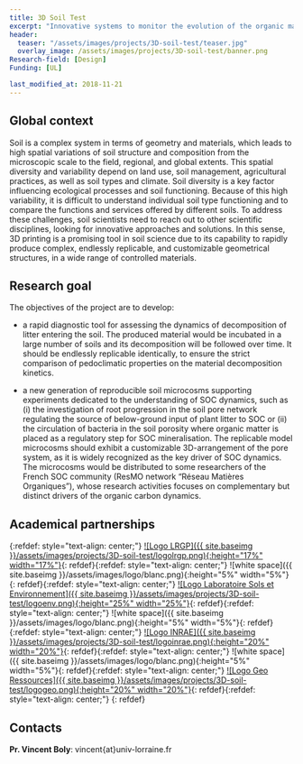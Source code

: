 ```yaml
---
title: 3D Soil Test
excerpt: "Innovative systems to monitor the evolution of the organic matter in soils"
header:
  teaser: "/assets/images/projects/3D-soil-test/teaser.jpg"  
  overlay_image: /assets/images/projects/3D-soil-test/banner.png  
Research-field: [Design]
Funding: [UL]  

last_modified_at: 2018-11-21  
---
```



## Global context 

Soil is a complex system in terms of geometry and materials, which leads to high spatial variations of soil structure and composition from the microscopic scale to the field, regional, and global extents. This spatial diversity and variability depend on land use, soil management, agricultural practices, as well as soil types and climate. Soil diversity is a key factor influencing ecological processes and soil functioning. Because of this high variability, it is difficult to understand individual soil type functioning and to compare the functions and services offered by different soils. To address these challenges, soil scientists need to reach out to other scientific disciplines, looking for innovative approaches and solutions. In this sense, 3D printing is a promising tool in soil science due to its capability to rapidly produce complex, endlessly replicable, and customizable geometrical structures, in a wide range of controlled materials.


## Research goal 

The objectives of the project are to develop: 

- a rapid diagnostic tool for assessing the dynamics of decomposition of litter entering the soil. The produced material would be incubated in a large number of soils and its decomposition will be followed over time. It should be endlessly replicable identically, to ensure the strict comparison of pedoclimatic properties on the material decomposition kinetics.  

- a new generation of reproducible soil microcosms supporting experiments dedicated to the understanding of SOC dynamics, such as (i) the investigation of root progression in the soil pore network regulating the source of below-ground input of plant litter to SOC or (ii) the circulation of bacteria in the soil porosity where organic matter is placed as a regulatory step for SOC mineralisation. The replicable model microcosms should exhibit a customizable 3D-arrangement of the pore system, as it is widely recognized as the key driver of SOC dynamics. The microcosms would be distributed to some researchers of the French SOC community (ResMO network “Réseau Matières Organiques”), whose research activities focuses on complementary but distinct drivers of the organic carbon dynamics. 

## Academical partnerships

{:refdef: style="text-align: center;"}
<a href="https://lrgp-nancy.cnrs.fr">![Logo LRGP]({{ site.baseimg }}/assets/images/projects/3D-soil-test/logolrgp.png){:height="17%" width="17%"}</a>{: refdef}{:refdef: style="text-align: center;"}
![white space]({{ site.baseimg }}/assets/images/logo/blanc.png){:height="5%" width="5%"}{: refdef}{:refdef: style="text-align: center;"}
<a href="https://ensaia.univ-lorraine.fr/fr/content/laboratoire-sols-et-environnement">![Logo Laboratoire Sols et Environnement]({{ site.baseimg }}/assets/images/projects/3D-soil-test/logoenv.png){:height="25%" width="25%"}</a>{: refdef}{:refdef: style="text-align: center;"}
![white space]({{ site.baseimg }}/assets/images/logo/blanc.png){:height="5%" width="5%"}{: refdef}{:refdef: style="text-align: center;"}
<a href="https://www.inrae.fr">![Logo INRAE]({{ site.baseimg }}/assets/images/projects/3D-soil-test/logoinrae.png){:height="20%" width="20%"}</a>{: refdef}{:refdef: style="text-align: center;"}
![white space]({{ site.baseimg }}/assets/images/logo/blanc.png){:height="5%" width="5%"}{: refdef}{:refdef: style="text-align: center;"}
<a href="http://georessources.univ-lorraine.fr">![Logo Geo Ressources]({{ site.baseimg }}/assets/images/projects/3D-soil-test/logogeo.png){:height="20%" width="20%"}</a>{: refdef}{:refdef: style="text-align: center;"}
{: refdef}    


## Contacts 

**Pr. Vincent Boly**: vincent{at}univ-lorraine.fr


